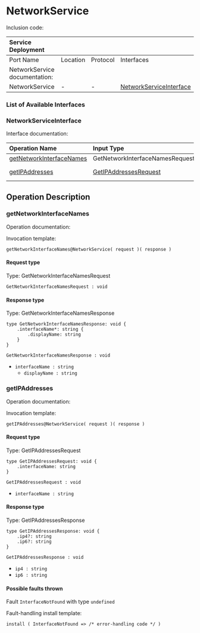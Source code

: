 <!-- markdownlint-disable -->

# NetworkService

Inclusion code: 

| Service Deployment |  |  |  |
| :--- | :--- | :--- | :--- |
| Port Name | Location | Protocol | Interfaces |
| NetworkService documentation: |  |  |  |
| NetworkService | - | - | [NetworkServiceInterface](network_service.md#NetworkServiceInterface) |

### List of Available Interfaces

### NetworkServiceInterface <a id="NetworkServiceInterface"></a>

Interface documentation:

| Operation Name | Input Type | Output Type | Faults |
| :--- | :--- | :--- | :--- |
| [getNetworkInterfaceNames](network_service.md#getNetworkInterfaceNames) | GetNetworkInterfaceNamesRequest | [GetNetworkInterfaceNamesResponse](network_service.md#GetNetworkInterfaceNamesResponse) |  |
| [getIPAddresses](network_service.md#getIPAddresses) | [GetIPAddressesRequest](network_service.md#GetIPAddressesRequest) | [GetIPAddressesResponse](network_service.md#GetIPAddressesResponse) |  InterfaceNotFound\( undefined \) |

## Operation Description

### getNetworkInterfaceNames <a id="getNetworkInterfaceNames"></a>

Operation documentation:

Invocation template:

```jolie
getNetworkInterfaceNames@NetworkService( request )( response )
```

#### Request type

Type: GetNetworkInterfaceNamesRequest

`GetNetworkInterfaceNamesRequest : void`

#### Response type <a id="GetNetworkInterfaceNamesResponse"></a>

Type: GetNetworkInterfaceNamesResponse

```jolie
type GetNetworkInterfaceNamesResponse: void {
    .interfaceName*: string {
        .displayName: string
    }
}
```

`GetNetworkInterfaceNamesResponse : void`

* `interfaceName : string`
  * `displayName : string`

### getIPAddresses <a id="getIPAddresses"></a>

Operation documentation:

Invocation template:

```jolie
getIPAddresses@NetworkService( request )( response )
```

#### Request type <a id="GetIPAddressesRequest"></a>

Type: GetIPAddressesRequest

```jolie
type GetIPAddressesRequest: void {
    .interfaceName: string
}
```

`GetIPAddressesRequest : void`

* `interfaceName : string`

#### Response type <a id="GetIPAddressesResponse"></a>

Type: GetIPAddressesResponse

```jolie
type GetIPAddressesResponse: void {
    .ip4?: string
    .ip6?: string
}
```

`GetIPAddressesResponse : void`

* `ip4 : string`
* `ip6 : string`

#### Possible faults thrown

Fault `InterfaceNotFound` with type `undefined`

Fault-handling install template:

```jolie
install ( InterfaceNotFound => /* error-handling code */ )
```

